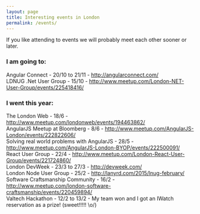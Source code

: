 ```yaml
---
layout: page
title: Interesting events in London
permalink: /events/
---
```

If you like attending to events we will probably meet each other sooner or later.

### I am going to:
Angular Connect - 20/10 to 21/11 - http://angularconnect.com/
<br>LDNUG .Net User Group - 15/10 - http://www.meetup.com/London-NET-User-Group/events/225418416/

### I went this year:
The London Web - 18/6 - http://www.meetup.com/londonweb/events/194463862/
<br>AngularJS Meetup at Bloomberg - 8/6 - http://www.meetup.com/AngularJS-London/events/222822606/
<br>Solving real world problems with AngularJS - 28/5 - http://www.meetup.com/AngularJS-London-BYOP/events/222500091/
<br>React User Group - 22/4 - http://www.meetup.com/London-React-User-Group/events/221724860/
<br>London DevWeek - 23/3 to 27/3 - http://devweek.com/
<br>London Node User Group - 25/2 - http://lanyrd.com/2015/lnug-february/
<br>Software Craftsmanship Community - 16/2 - http://www.meetup.com/london-software-craftsmanship/events/220459894/
<br>Valtech Hackathon - 12/2 to 13/2 - My team won and I got an IWatch reservation as a prize! (sweet!!!!! \o/) 